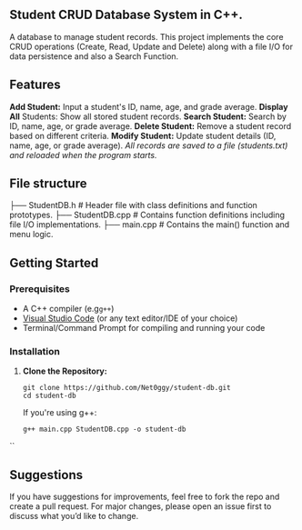 ## Student CRUD Database  System in C++.
A database to manage student records.  This project implements the core CRUD operations (Create, Read, Update and Delete) along with a file I/O for data persistence and also a Search Function. 

## Features
**Add Student:** Input a student's ID, name, age, and grade average.
**Display All** Students: Show all stored student records.
**Search Student:** Search by ID, name, age, or grade average.
**Delete Student:** Remove a student record based on different criteria.
**Modify Student:** Update student details (ID, name, age, or grade average).
*All records are saved to a file (students.txt) and reloaded when the program starts.*

## File structure
├── StudentDB.h # Header file with class definitions and function prototypes.
├── StudentDB.cpp # Contains function definitions including file I/O implementations.
├── main.cpp # Contains the main() function and menu logic.


## Getting Started

### Prerequisites

- A C++ compiler (e.g`g++`)
- [Visual Studio Code](https://code.visualstudio.com/) (or any text editor/IDE of your choice)
- Terminal/Command Prompt for compiling and running your code

### Installation

1. **Clone the Repository:**

   ```
   git clone https://github.com/Net0ggy/student-db.git
   cd student-db
    ````
   
   If you're using g++:
   ```
   g++ main.cpp StudentDB.cpp -o student-db
``







## Suggestions
If you have suggestions for improvements, feel free to fork the repo and create a pull request. For major changes, please open an issue first to discuss what you’d like to change.
